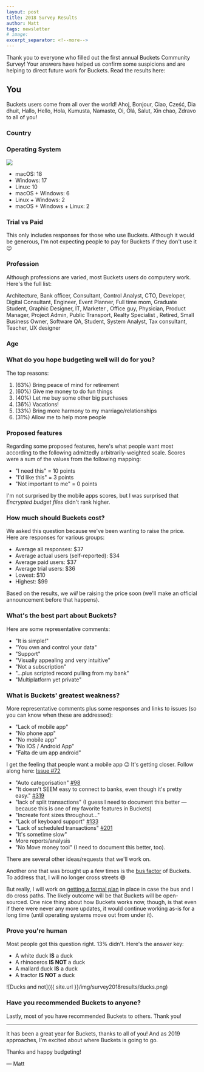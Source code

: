 ```yaml
---
layout: post
title: 2018 Survey Results
author: Matt
tags: newsletter
# image:
excerpt_separator: <!--more-->
---
```


Thank you to everyone who filled out the first annual Buckets Community Survey!  Your answers have helped us confirm some suspicions and are helping to direct future work for Buckets.  Read the results here:

<!--more-->

<script src="/js/Chart.bundle.min.js"></script>
<script>
// http://tristen.ca/hcl-picker/#/hlc/25/1.08/EE7C6C/FDA057
const COLORS = ['#88BF60', '#5BB2D6', '#EA7FA1', '#EEA64C', '#B3B848', '#5AC181', '#EE7C6C', '#C8B344', '#92A4D9', '#77ABDA', '#42C193', '#AA9CD4', '#24BBC3', '#1ABEB5', '#FDA057', '#D28CC0', '#2AC0A5', '#F07C8F', '#F17B7D', '#DCAD45', '#E085B1', '#3EB7CE', '#71C070', '#9EBC52', '#C094CC']
</script>

## You

Buckets users come from all over the world!  Ahoj, Bonjour, Ciao, Cześć, Dia dhuit, Hallo, Hello, Hola, Kumusta, Namaste, Oi, Olá, Salut, Xin chao, Zdravo to all of you!

### Country

<canvas id="countryChart"></canvas>

<script>
var ctx = document.getElementById('countryChart').getContext('2d');
var countryChart = new Chart(ctx, {
    type: 'doughnut',
    data: {
        datasets: [{
            data: [
                1, 3, 2, 1, 6, 3, 1, 1, 1, 1, 3, 1, 1, 1, 1, 2, 1, 2, 3,
                20,
            ],
            backgroundColor: COLORS,
        }],
        labels: [
            "Argentina", "Australia", "Austria", "Belgium", "Brasil", "Canada", "China", "Croatia", "Czech Republic", "France", "Germany", "India", "Ireland", "Italy", "Netherlands", "Poland", "Spain", "Switzerland", "UK",
            "USA",
        ],
    },
});
</script>

### Operating System

<img src="{{ site.url }}/img/survey2018results/os.png">

- macOS: 18
- Windows: 17
- Linux: 10
- macOS + Windows: 6
- Linux + Windows: 2
- macOS + Windows + Linux: 2

### Trial vs Paid

<canvas id="paidChart"></canvas>

<script>
var ctx = document.getElementById('paidChart').getContext('2d');
var paidChart = new Chart(ctx, {
    type: 'doughnut',
    data: {
        datasets: [{
            data: [
                16, 30,
            ],
            backgroundColor: COLORS,
        }],
        labels: [
            "Paid", "Trial Version",
        ],
    },
});
</script>

This only includes responses for those who use Buckets.  Although it would be generous, I'm not expecting people to pay for Buckets if they don't use it :wink:

### Profession

Although professions are varied, most Buckets users do computery work.  Here's the full list:

Architecture, Bank officer, Consultant, Control Analyst, CTO, Developer, Digital Consultant, Engineer, Event Planner, Full time mom, Graduate Student, Graphic Designer, IT, Marketer , Office guy, Physician, Product Manager, Project Admin, Public Transport, Realty Specialist , Retired, Small Business Owner, Software QA, Student, System Analyst, Tax consultant, Teacher, UX designer


### Age

<canvas id="ageChart"></canvas>

<script>
var ctx = document.getElementById('ageChart').getContext('2d');
var ageChart = new Chart(ctx, {
    type: 'doughnut',
    data: {
        datasets: [{
            data: [
                20, 29, 2, 3, 2,
            ],
            backgroundColor: COLORS,
        }],
        labels: [
            "20s", "30s", "40s", "50s", "60s",
        ],
    },
});
</script>

### What do you hope budgeting well will do for you?

The top reasons:

1. (63%) Bring peace of mind for retirement
2. (60%) Give me money to do fun things
3. (40%) Let me buy some other big purchases
4. (36%) Vacations!
5. (33%) Bring more harmony to my marriage/relationships
6. (31%) Allow me to help more people

### Proposed features

Regarding some proposed features, here's what people want most according to the following admittedly arbitrarily-weighted scale.  Scores were a sum of the values from the following mapping:

- "I need this" = 10 points
- "I'd like this" = 3 points
- "Not important to me" = 0 points

I'm not surprised by the mobile apps scores, but I was surprised that *Encrypted budget files* didn't rank higher.

<canvas id="featuresChart"></canvas>

<script>
var ctx = document.getElementById('featuresChart').getContext('2d');
// const totals = {
//     'iOS app': 234,
//     'Android app': 235,
//     'Automatic categorization': 231,
//     'Keyboard shortcuts': 202,
//     'More bucket types': 183,
//     'Encrypted budget files': 148,
//     'Printable reports': 136,
//     'Multiple currency support': 114,
// }
var featuresChart = new Chart(ctx, {
    type: 'bar',
    data: {
        datasets: [{
            data: [
                235,
                234,
                231,
                202,
                183,
                148,
                136,
                114,
            ],
            backgroundColor: COLORS,
        }],
        labels: [
            'Android app',
            'iOS app',
            'Automatic categorization',
            'Keyboard shortcuts',
            'More bucket types',
            'Encrypted budget files',
            'Printable reports',
            'Multiple currency support',
        ],
    },
});
</script>

### How much should Buckets cost?

We asked this question because we've been wanting to raise the price.  Here are responses for various groups:

- Average all responses: $37
- Average actual users (self-reported): $34
- Average paid users: $37
- Average trial users: $36
- Lowest: $10
- Highest: $99

Based on the results, we *will* be raising the price soon (we'll make an official announcement before that happens).

### What's the best part about Buckets?

Here are some representative comments:

- "It is simple!"
- "You own and control your data"
- "Support"
- "Visually appealing and very intuitive"
- "Not a subscription"
- "...plus scripted record pulling from my bank"
- "Multiplatform yet private"

### What is Buckets' greatest weakness?

More representative comments plus some responses and links to issues (so you can know when these are addressed):

- "Lack of mobile app"
- "No phone app"
- "No mobile app"
- "No IOS / Android App"
- "Falta de um app android"

I get the feeling that people want a mobile app :wink:  It's getting closer.  Follow along here: [Issue #72](https://github.com/buckets/application/issues/72)

- "Auto categorisation" [#98](https://github.com/buckets/application/issues/98)
- "It doesn't SEEM easy to connect to banks, even though it's pretty easy." [#319](https://github.com/buckets/application/issues/319)
- "lack of split transactions"  (I guess I need to document this better &mdash; because this is one of my favorite features in Buckets)
- "Increate font sizes throughout..."
- "Lack of keyboard support" [#133](https://github.com/buckets/application/issues/133)
- "Lack of scheduled transactions" [#201](https://github.com/buckets/application/issues/201)
- "It's sometime slow"
- More reports/analysis
- "No Move money tool" (I need to document this better, too).

There are several other ideas/requests that we'll work on.

Another one that was brought up a few times is the [bus factor](https://en.wikipedia.org/wiki/Bus_factor) of Buckets.  To address that, I will no longer cross streets :smile:

But really, I will work on [getting a formal plan](https://github.com/buckets/application/issues/320) in place in case the bus and I do cross paths.  The likely outcome will be that Buckets will be open-sourced.  One nice thing about how Buckets works now, though, is that even if there were never any more updates, it would continue working as-is for a long time (until operating systems move out from under it).

### Prove you're human

Most people got this question right.  13% didn't.  Here's the answer key:

- A white duck **IS** a duck
- A rhinoceros **IS NOT** a duck
- A mallard duck **IS** a duck
- A tractor **IS NOT** a duck

![Ducks and not]({{ site.url }}/img/survey2018results/ducks.png)

### Have you recommended Buckets to anyone?

Lastly, most of you have recommended Buckets to others.  Thank you!


<canvas id="shareChart"></canvas>

<script>
var ctx = document.getElementById('shareChart').getContext('2d');
var shareChart = new Chart(ctx, {
    type: 'doughnut',
    data: {
        datasets: [{
            data: [
                9, 25,
            ],
            backgroundColor: COLORS,
        }],
        labels: [
            "No", "Yes",
        ],
    },
});
</script>

---

It has been a great year for Buckets, thanks to all of you!  And as 2019 approaches, I'm excited about where Buckets is going to go.

Thanks and happy budgeting!

&mdash; Matt
